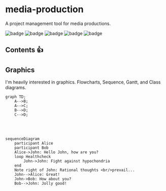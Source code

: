 # media-production
A project management tool for media productions.

![badge](https://badgen.net/badge/tag/Audio/green)
![badge](https://badgen.net/badge/tag/Video/yellow)
![badge](https://badgen.net/badge/tag/Photo/red)
![badge](https://badgen.net/badge/tag/Movies/orange)
![badge](https://badgen.net/badge/tag/TV/cyan)


## Contents :+1:


## Graphics
I'm heavily interested in graphics. Flowcharts, Sequence, Gantt, and Class diagrams.

```mermaid
graph TD;
    A-->B;
    A-->C;
    B-->D;
    C-->D;
```
<br/><br/>
```mermaid
sequenceDiagram
    participant Alice
    participant Bob
    Alice->John: Hello John, how are you?
    loop Healthcheck
        John->John: Fight against hypochondria
    end
    Note right of John: Rational thoughts <br/>prevail...
    John-->Alice: Great!
    John->Bob: How about you?
    Bob-->John: Jolly good!
```
